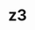 ---
title: "z3"
layout: cache
categories: [package, v0.21.2]
meta: {"versions": ["4.11.2"], "compilers": ["gcc@=11.1.0", "gcc@=11.3.0", "gcc@=11.4.0"], "oss": ["ubuntu20.04", "ubuntu22.04"], "platforms": ["linux"], "targets": ["x86_64_v3"], "stacks": ["data-vis-sdk", "e4s", "ml-linux-x86_64-rocm", "root"], "num_specs": 4, "num_specs_by_stack": {"root": 4, "data-vis-sdk": 1, "e4s": 1, "ml-linux-x86_64-rocm": 2}}
spec_details: [{"hash": "3byoczefvltpjhkhnmlvqemgie2uvquf", "compiler": "gcc@=11.1.0", "versions": ["4.11.2"], "os": "ubuntu20.04", "platform": "linux", "target": "x86_64_v3", "variants": ["build_system=cmake", "build_type=Release", "generator=make", "~gmp", "~ipo", "~python"], "stacks": ["root", "data-vis-sdk"], "size": "-", "tarball": "https://binaries.spack.io/releases/v0.21.2/build_cache/linux-ubuntu20.04-x86_64_v3/gcc-11.1.0/z3-4.11.2/linux-ubuntu20.04-x86_64_v3-gcc-11.1.0-z3-4.11.2-3byoczefvltpjhkhnmlvqemgie2uvquf.spack"}, {"hash": "m5fc6gmpsf3sszhznc6jmhyckr3eemru", "compiler": "gcc@=11.4.0", "versions": ["4.11.2"], "os": "ubuntu20.04", "platform": "linux", "target": "x86_64_v3", "variants": ["build_system=cmake", "build_type=Release", "generator=make", "~gmp", "~ipo", "~python"], "stacks": ["root", "e4s"], "size": "-", "tarball": "https://binaries.spack.io/releases/v0.21.2/build_cache/linux-ubuntu20.04-x86_64_v3/gcc-11.4.0/z3-4.11.2/linux-ubuntu20.04-x86_64_v3-gcc-11.4.0-z3-4.11.2-m5fc6gmpsf3sszhznc6jmhyckr3eemru.spack"}, {"hash": "vyti3wfjgbafs2jg3bvkbbfrmgk37i73", "compiler": "gcc@=11.3.0", "versions": ["4.11.2"], "os": "ubuntu22.04", "platform": "linux", "target": "x86_64_v3", "variants": ["build_system=cmake", "build_type=Release", "generator=make", "~gmp", "~ipo", "~python"], "stacks": ["root", "ml-linux-x86_64-rocm"], "size": "-", "tarball": "https://binaries.spack.io/releases/v0.21.2/build_cache/linux-ubuntu22.04-x86_64_v3/gcc-11.3.0/z3-4.11.2/linux-ubuntu22.04-x86_64_v3-gcc-11.3.0-z3-4.11.2-vyti3wfjgbafs2jg3bvkbbfrmgk37i73.spack"}, {"hash": "mnm4tzyrptaj7f4tjgdf5kb7uxlvonjc", "compiler": "gcc@=11.3.0", "versions": ["4.11.2"], "os": "ubuntu22.04", "platform": "linux", "target": "x86_64_v3", "variants": ["build_system=cmake", "build_type=Release", "generator=make", "~gmp", "~ipo", "~python"], "stacks": ["root", "ml-linux-x86_64-rocm"], "size": "-", "tarball": "https://binaries.spack.io/releases/v0.21.2/build_cache/linux-ubuntu22.04-x86_64_v3/gcc-11.3.0/z3-4.11.2/linux-ubuntu22.04-x86_64_v3-gcc-11.3.0-z3-4.11.2-mnm4tzyrptaj7f4tjgdf5kb7uxlvonjc.spack"}]
---